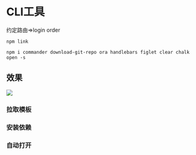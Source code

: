 # CLI工具

约定路由=>login order

```shell
npm link
```

```shell
npm i commander download-git-repo ora handlebars figlet clear chalk open -s
```

## 效果

![](https://moonstarimg.oss-cn-hangzhou.aliyuncs.com/picgo_img/20210920120743.png)

### 拉取模板

### 安装依赖

### 自动打开
